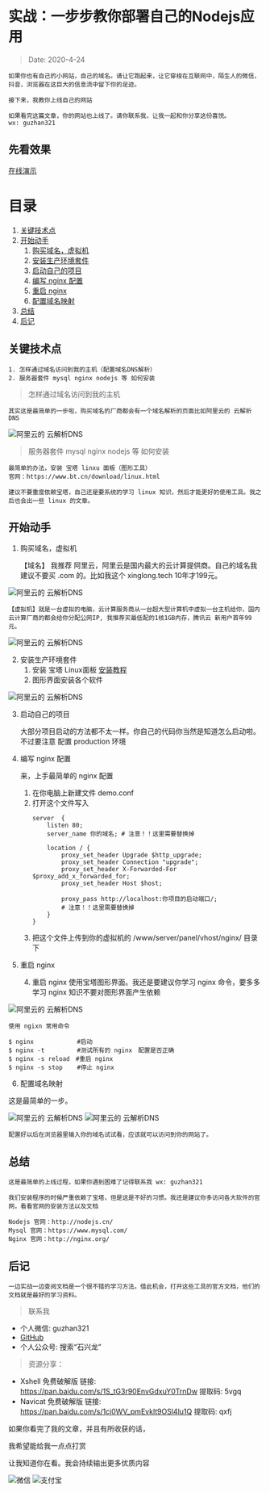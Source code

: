 # 实战：一步步教你部署自己的Nodejs应用
> Date: 2020-4-24

    如果你也有自己的小网站，自己的域名。请让它跑起来，让它穿梭在互联网中，陌生人的微信，抖音，浏览器在这巨大的信息流中留下你的足迹。

    接下来，我教你上线自己的网站

    如果看完这篇文章，你的网站也上线了。请你联系我，让我一起和你分享这份喜悦。
    wx: guzhan321

## 先看效果

[在线演示](http://demo_01.catok.top/)

# 目录

1. <a href="#关键技术点">关键技术点</a>
2. <a href="#开始动手">开始动手</a>
    1. <a href="#购买域名，虚拟机">购买域名，虚拟机</a>
    2. <a href="#安装生产环境套件">安装生产环境套件</a>
    3. <a href="#启动自己的项目">启动自己的项目</a>
    4. <a href="#编写 nginx 配置">编写 nginx 配置</a>
    5. <a href="#重启 nginx">重启 nginx</a>
    6. <a href="#配置域名映射">配置域名映射</a>
3. <a href="#总结">总结</a>
4. <a href="#后记">后记</a>

## <a id="关键技术点">关键技术点</a>
    1. 怎样通过域名访问到我的主机（配置域名DNS解析）
    2. 服务器套件 mysql nginx nodejs 等 如何安装

> 怎样通过域名访问到我的主机

    其实这是最简单的一步啦，购买域名的厂商都会有一个域名解析的页面比如阿里云的 云解析DNS

![阿里云的 云解析DNS](https://xinglong.tech/access/002/demo_002_01.png)

> 服务器套件 mysql nginx nodejs 等 如何安装

    最简单的办法，安装 宝塔 linxu 面板（图形工具）
    官网：https://www.bt.cn/download/linux.html

    建议不要重度依赖宝塔，自己还是要系统的学习 linux 知识，然后才能更好的使用工具。我之后也会出一些 linux 的文章。

## <a id="开始动手">开始动手</a>

1. <a id="购买域名，虚拟机">购买域名，虚拟机</a>

    【域名】 我推荐 阿里云，阿里云是国内最大的云计算提供商。自己的域名我建议不要买 .com 的。比如我这个 xinglong.tech 10年才199元。

![阿里云的 云解析DNS](https://xinglong.tech/access/002/demo_002_02.png)

    【虚拟机】就是一台虚拟的电脑，云计算服务商从一台超大型计算机中虚拟一台主机给你，国内云计算厂商的都会给你分配公网IP, 我推荐买最低配的1核1GB内存，腾讯云 新用户首年99元。

![阿里云的 云解析DNS](https://xinglong.tech/access/002/demo_002_03.png)

2. <a id="安装生产环境套件">安装生产环境套件</a>
    1. 安装 宝塔 Linux面板 [安装教程](https://www.bt.cn/bbs/thread-19376-1-1.html)
    2. 图形界面安装各个软件

![阿里云的 云解析DNS](https://xinglong.tech/access/002/demo_002_07.png)

3. <a id="启动自己的项目">启动自己的项目</a>

    大部分项目启动的方法都不太一样。你自己的代码你当然是知道怎么启动啦。不过要注意 配置 production 环境

4. <a id="编写 nginx 配置">编写 nginx 配置</a>

    来，上手最简单的 nginx 配置

    1. 在你电脑上新建文件 demo.conf
    2. 打开这个文件写入
        ```
        server  {
            listen 80;
            server_name 你的域名; # 注意！！这里需要替换掉

            location / {
                proxy_set_header Upgrade $http_upgrade;
                proxy_set_header Connection "upgrade";
                proxy_set_header X-Forwarded-For $proxy_add_x_forwarded_for;
                proxy_set_header Host $host;

                proxy_pass http://localhost:你项目的启动端口/; 
                # 注意！！这里需要替换掉
            }
        }
        ```
    3. 把这个文件上传到你的虚拟机的 /www/server/panel/vhost/nginx/ 目录下


5. <a id="重启 nginx">重启 nginx</a>

    4. 重启 nginx 使用宝塔图形界面。我还是要建议你学习 nginx 命令，要多多学习 nginx 知识不要对图形界面产生依赖

![阿里云的 云解析DNS](https://xinglong.tech/access/002/demo_002_06.png)

    使用 ngixn 常用命令

    $ nginx            #启动
    $ nginx -t         #测试所有的 nginx　配置是否正确
    $ nginx -s reload　#重启 nginx
    $ nginx -s stop    #停止 nginx

6. 配置域名映射

这是最简单的一步。

![阿里云的 云解析DNS](https://xinglong.tech/access/002/demo_002_04.png)
![阿里云的 云解析DNS](https://xinglong.tech/access/002/demo_002_05.png)

    配置好以后在浏览器里输入你的域名试试看，应该就可以访问到你的网站了。

## 总结

    这是最简单的上线过程，如果你遇到困难了记得联系我 wx: guzhan321

    我们安装程序的时候严重依赖了宝塔，但是这是不好的习惯。我还是建议你多访问各大软件的官网，看看官网的安装方法以及文档

    Nodejs 官网：http://nodejs.cn/
    Mysql 官网：https://www.mysql.com/
    Nginx 官网：http://nginx.org/

## 后记

    一边实战一边查阅文档是一个很不错的学习方法。借此机会，打开这些工具的官方文档，他们的文档就是最好的学习资料。

> 联系我
- 个人微信: guzhan321
- [GitHub](https://github.com/shixinglong007/shixinglong007.github.io)
- 个人公众号: 搜索“石兴龙”

> 资源分享：
-  Xshell 免费破解版 链接: https://pan.baidu.com/s/1S_tG3r90EnvGdxuY0TrnDw 提取码: 5vgq
- Navicat 免费破解版 链接: https://pan.baidu.com/s/1cj0WV_pmEvklt9OSl4lu1Q 提取码: qxfj 


如果你看完了我的文章，并且有所收获的话，

我希望能给我一点点打赏

让我知道你在看。我会持续输出更多优质内容

![微信](https://xinglong.tech/access/wechart.jpg)
![支付宝](https://xinglong.tech/access/zhifubao.jpg)

